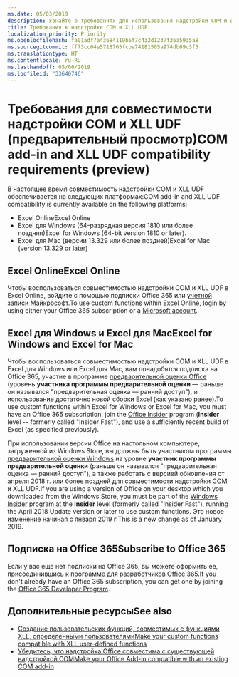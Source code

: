 ```yaml
---
ms.date: 05/03/2019
description: Узнайте о требованиях для использования надстройки COM и функций, совместимых с XLL UDF.
title: Требования к надстройке COM и XLL UDF
localization_priority: Priority
ms.openlocfilehash: fa01adf7a43684119b5f7c432d1237f36a5935a8
ms.sourcegitcommit: ff73cc04e5718765fcbe74181505a974db69c3f5
ms.translationtype: HT
ms.contentlocale: ru-RU
ms.lasthandoff: 05/06/2019
ms.locfileid: "33640746"
---
```

# <a name="com-add-in-and-xll-udf-compatibility-requirements-preview"></a><span data-ttu-id="89fda-103">Требования для совместимости надстройки COM и XLL UDF (предварительный просмотр)</span><span class="sxs-lookup"><span data-stu-id="89fda-103">COM add-in and XLL UDF compatibility requirements (preview)</span></span>

<span data-ttu-id="89fda-104">В настоящее время совместимость надстройки COM и XLL UDF обеспечивается на следующих платформах:</span><span class="sxs-lookup"><span data-stu-id="89fda-104">COM add-in and XLL UDF compatibility is currently available on the following platforms:</span></span>

- <span data-ttu-id="89fda-105">Excel Online</span><span class="sxs-lookup"><span data-stu-id="89fda-105">Excel Online</span></span>
- <span data-ttu-id="89fda-106">Excel для Windows (64-разрядная версия 1810 или более поздняя)</span><span class="sxs-lookup"><span data-stu-id="89fda-106">Excel for Windows (64-bit version 1810 or later).</span></span>
- <span data-ttu-id="89fda-107">Excel для Mac (версии 13.329 или более поздней)</span><span class="sxs-lookup"><span data-stu-id="89fda-107">Excel for Mac (version 13.329 or later)</span></span>

## <a name="excel-online"></a><span data-ttu-id="89fda-108">Excel Online</span><span class="sxs-lookup"><span data-stu-id="89fda-108">Excel Online</span></span>
<span data-ttu-id="89fda-109">Чтобы воспользоваться совместимостью надстройки COM и XLL UDF в Excel Online, войдите с помощью подписки Office 365 или [учетной записи Майкрософт](https://account.microsoft.com/account).</span><span class="sxs-lookup"><span data-stu-id="89fda-109">To use custom functions within Excel Online, login by using either your Office 365 subscription or a [Microsoft account](https://account.microsoft.com/account).</span></span>

## <a name="excel-for-windows-and-excel-for-mac"></a><span data-ttu-id="89fda-110">Excel для Windows и Excel для Mac</span><span class="sxs-lookup"><span data-stu-id="89fda-110">Excel for Windows and Excel for Mac</span></span>
<span data-ttu-id="89fda-111">Чтобы воспользоваться совместимостью надстройки COM и XLL UDF в Excel для Windows или Excel для Mac, вам понадобятся подписка на Office 365, участие в программе [предварительной оценки Office](https://products.office.com/office-insider) (уровень **участника программы предварительной оценки** — раньше он назывался "предварительная оценка — ранний доступ"), и использование достаточно новой сборки Excel (как указано ранее).</span><span class="sxs-lookup"><span data-stu-id="89fda-111">To use custom functions within Excel for Windows or Excel for Mac, you must have an Office 365 subscription, join the [Office Insider](https://products.office.com/office-insider) program (**Insider** level -- formerly called "Insider Fast"), and use a sufficiently recent build of Excel (as specified previously).</span></span>

<span data-ttu-id="89fda-112">При использовании версии Office на настольном компьютере, загруженной из Windows Store, вы должны быть участником программы [предварительной оценки Windows](https://insider.windows.com/) на уровне **участник программы предварительной оценки** (раньше он назывался "предварительная оценка — ранний доступ"), а также работать с версией обновления от апреля 2018 г. или более поздней для совместимости надстройки COM и XLL UDF.</span><span class="sxs-lookup"><span data-stu-id="89fda-112">If you are using a version of Office on your desktop which you downloaded from the Windows Store, you must be part of the [Windows Insider](https://insider.windows.com/) program at the **Insider** level (formerly called "Insider Fast"), running the April 2018 Update version or later to use custom functions.</span></span> <span data-ttu-id="89fda-113">Это новое изменение начиная с января 2019 г.</span><span class="sxs-lookup"><span data-stu-id="89fda-113">This is a new change as of January 2019.</span></span>

## <a name="subscribe-to-office-365"></a><span data-ttu-id="89fda-114">Подписка на Office 365</span><span class="sxs-lookup"><span data-stu-id="89fda-114">Subscribe to Office 365</span></span>
<span data-ttu-id="89fda-115">Если у вас еще нет подписки на Office 365, вы можете оформить ее, присоединившись к [программе для разработчиков Office 365](https://developer.microsoft.com/ru-RU/office/dev-program).</span><span class="sxs-lookup"><span data-stu-id="89fda-115">If you don't already have an Office 365 subscription, you can get one by joining the [Office 365 Developer Program](https://developer.microsoft.com/ru-RU/office/dev-program).</span></span>

## <a name="see-also"></a><span data-ttu-id="89fda-116">Дополнительные ресурсы</span><span class="sxs-lookup"><span data-stu-id="89fda-116">See also</span></span>

- [<span data-ttu-id="89fda-117">Создание пользовательских функций, совместимых с функциями XLL, определенными пользователями</span><span class="sxs-lookup"><span data-stu-id="89fda-117">Make your custom functions compatible with XLL user-defined functions</span></span>](make-custom-functions-compatible-with-xll-udf.md)
- [<span data-ttu-id="89fda-118">Убедитесь, что надстройка Office совместима с существующей надстройкой COM</span><span class="sxs-lookup"><span data-stu-id="89fda-118">Make your Office Add-in compatible with an existing COM add-in</span></span>](../develop/make-office-add-in-compatible-with-existing-com-add-in.md)